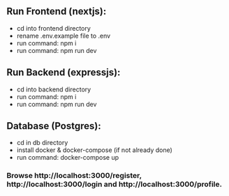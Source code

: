 ## Run Frontend (nextjs):
- cd into frontend directory
- rename .env.example file to .env
- run command: npm i
- run command: npm run dev

## Run Backend (expressjs):
- cd into backend directory
- run command: npm i
- run command: npm run dev

## Database (Postgres):
- cd in db directory
- install docker & docker-compose (if not already done)
- run command: docker-compose up

### Browse http://localhost:3000/register, http://localhost:3000/login and http://localhost:3000/profile.
